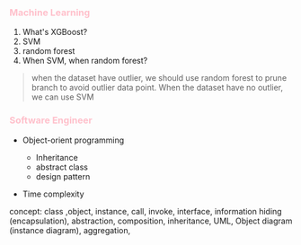 ### <span style="color:pink">Machine Learning</span>
1. What's XGBoost?
2. SVM
3. random forest
4. When SVM, when random forest?
  >when the dataset have outlier, we should use random forest to prune branch to avoid outlier data point. When the dataset have no outlier, we can use SVM


### <span style="color:pink">Software Engineer</span>
- Object-orient programming
  - Inheritance
  - abstract class
  - design pattern

- Time complexity

concept:
class ,object, instance, call, invoke, interface, information hiding (encapsulation), abstraction, composition, inheritance, UML, Object diagram (instance diagram), aggregation,  
